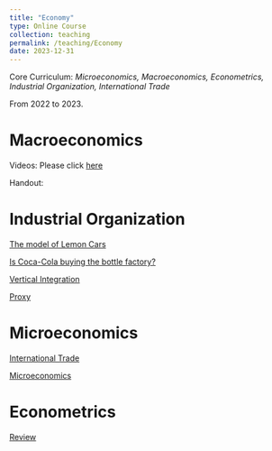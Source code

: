 ```yaml
---
title: "Economy"
type: Online Course
collection: teaching
permalink: /teaching/Economy
date: 2023-12-31
---
```


Core Curriculum: *Microeconomics, Macroeconomics, Econometrics, Industrial Organization, International Trade*

From 2022 to 2023.

Macroeconomics
=====
Videos: Please click [here](https://www.bilibili.com/video/BV1b1421o7Yp/)

Handout:

Industrial Organization
=====
[The model of Lemon Cars](https://www.bilibili.com/video/BV1bD4y1w7AX/)

[Is Coca-Cola buying the bottle factory?](https://www.bilibili.com/video/BV1gD4y1v76c/)

[Vertical Integration](https://www.bilibili.com/video/BV1sd4y1x7Qe/)

[Proxy](https://www.bilibili.com/video/BV19P4y1X7PY/)

Microeconomics
=====
[International Trade](https://www.bilibili.com/video/BV1wR4y1q7Wu/)

[Microeconomics](https://www.bilibili.com/video/BV1nw4m117Bb/)

Econometrics
=====
[Review](https://www.bilibili.com/video/BV15o4y137KW/)
